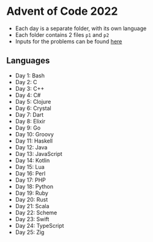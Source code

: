 # Advent of Code 2022

- Each day is a separate folder, with its own language
- Each folder contains 2 files `p1` and `p2`
- Inputs for the problems can be found [here](https://adventofcode.com/2022/)

## Languages

- Day 1: Bash
- Day 2: C
- Day 3: C++
- Day 4: C#
- Day 5: Clojure
- Day 6: Crystal
- Day 7: Dart
- Day 8: Elixir
- Day 9: Go
- Day 10: Groovy
- Day 11: Haskell
- Day 12: Java
- Day 13: JavaScript
- Day 14: Kotlin
- Day 15: Lua
- Day 16: Perl
- Day 17: PHP
- Day 18: Python
- Day 19: Ruby
- Day 20: Rust
- Day 21: Scala
- Day 22: Scheme
- Day 23: Swift
- Day 24: TypeScript
- Day 25: Zig
